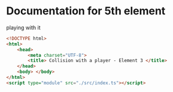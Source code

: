 # Documentation for 5th element
playing with it

```html
<!DOCTYPE html>
<html>
    <head>
        <meta charset="UTF-8">
        <title> Collision with a player - Element 3 </title>
    </head>
    <body> </body>
</html>
<script type="module" src="./src/index.ts"></script>
```
